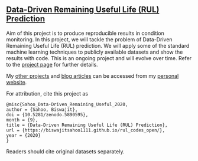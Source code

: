 ## [Data-Driven Remaining Useful Life (RUL) Prediction](https://biswajitsahoo1111.github.io/rul_codes_open/)

Aim of this project is to produce reproducible results in condition monitoring. In this project, we will tackle the problem of Data-Driven Remaining Useful Life (RUL) prediction. We will apply some of the standard machine learning techniques to publicly available datasets and show the results with code. This is an ongoing project and will evolve over time. Refer to the [project page](https://biswajitsahoo1111.github.io/rul_codes_open/) for further details.

My [other projects](https://biswajitsahoo1111.github.io/project/) and [blog articles](https://biswajitsahoo1111.github.io/categories/blog/) can be accessed from my [personal website](https://biswajitsahoo1111.github.io/).

For attribution, cite this project as
```
@misc{Sahoo_Data-Driven_Remaining_Useful_2020,
author = {Sahoo, Biswajit},
doi = {10.5281/zenodo.5890595},
month = {9},
title = {Data-Driven Remaining Useful Life (RUL) Prediction},
url = {https://biswajitsahoo1111.github.io/rul_codes_open/},
year = {2020}
}
```
Readers should cite original datasets separately.
